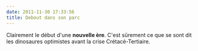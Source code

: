 ```yaml
---
date: 2011-11-30 17:33:56
title: Debout dans son parc
---
```


Clairement le début d'une **nouvelle ère**. 
C'est sûrement ce que se sont dit les dinosaures optimistes avant la crise Crétacé-Tertiaire.
